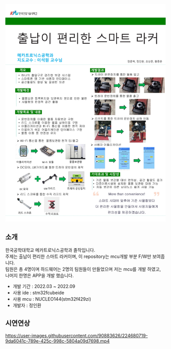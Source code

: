 ![ㅍㅅㅌ](https://github.com/TUK-Locker/stm32f429zi/blob/main/iamges/%ED%8F%AC%EC%8A%A4%ED%84%B0.jpg)

## 소개
한국공학대학교 메카트로닉스공학과 졸작입니다.  
주제는 출납이 편리한 스마트 라커이며, 이 repository는 mcu개발 부분 F/W만 보여줍니다.  
팀원은 총 4명이며 하드웨어는 2명의 팀원들이 만들었으며 저는 mcu를 개발 하였고, 나머지 한명은 APP을 개발 했습니다.  

  
- 개발 기간 : 2022.03 ~ 2022.09  
- 사용 ide : stm32fcubeide  
- 사용 mcu : NUCLEO144(stm32f429zi)  
- 개발자 : 정인환




## 시연연상  
https://user-images.githubusercontent.com/90883626/224680719-9da6041c-789e-425c-998c-5804a09d7698.mp4
